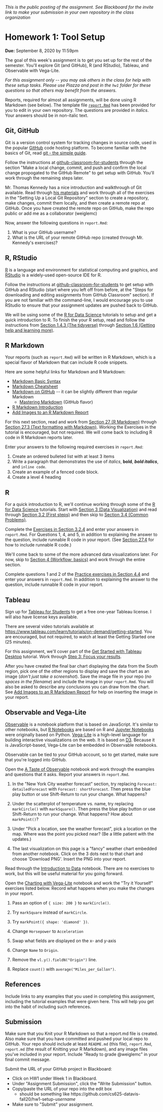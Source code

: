 *This is the public posting of the assignment. See Blackboard for the invite link to make your submission in your own repository in the class organization*

# Homework 1: Tool Setup

**Due:** September 8, 2020 by 11:59pm

The goal of this week's assignment is to get you set up for the rest of the semester.  You'll explore Git (and GitHub), R (and RStudio), Tableau, and Observable with Vega-Lite. 

*For this assignment only -- you may ask others in the class for help with these setup tasks.  Please use Piazza and post in the `hw1` folder for these questions so that others may benefit from the answers.*

Reports, required for almost all assignments, will be done using R Markdown (see below). The template file [`report.Rmd`](report.Rmd) has been provided for you to edit in your own repository. The questions are provided in *italics*. Your answers should be in non-italic text.

## Git, GitHub 

Git is a version control system for tracking changes in source code, used in the popular [GitHub](https://github.com) code hosting platform.  To become familiar with the basics of Git, read [git - the simple guide](https://rogerdudler.github.io/git-guide/).

Follow the instructions at [github-classroom-for-students](https://github.com/cs625-datavis-master/github-classroom-for-students/blob/master/README.md) through the section "Make a local change, commit, and push and confirm the local change propogated to the GitHub Remote" to get setup with GitHub. You'll work through the remaining steps later.

Mr. Thomas Kennedy has a nice introduction and walkthrough of Git available.  Read through [his materials](https://git-community.cs.odu.edu/tkennedy/git-workshop/-/wikis/Git-Workshop) and work through all of the exercises in the "Setting Up a Local Git Repository" section to create a repository, make changes, commit them locally, and then create a remote repo at GitHub. Once you have created the remote repo on GitHub, make the repo public or add me as a collaborator (weiglemc)

Now, answer the following questions in `report.Rmd`:
1. What is your GitHub username?
1. What is the URL of your remote GitHub repo (created through Mr. Kennedy's exercises)?

## R, RStudio

[R](https://www.r-project.org) is a language and environment for statistical computing and graphics, and [RStudio](https://www.rstudio.com) is a widely-used open-source IDE for R.

Follow the instructions at [github-classroom-for-students](https://github.com/cs625-datavis-master/github-classroom-for-students/blob/master/README.md) to get setup with GitHub and RStudio (start where you left off from before, at the "Steps for downloading and editing assignments from GitHub Classroom" section). If you are not familiar with the command-line, I would encourage you to use RStudio to ensure that your assignment updates are pushed back to GitHub. 

We will be using some of the [R for Data Science](https://r4ds.had.co.nz) tutorials to setup and get a quick introduction to R. To finish the your R setup, read and follow the instructions from [Section 1.4.3 (The tidyverse)](https://r4ds.had.co.nz/introduction.html#the-tidyverse) through [Section 1.6 (Getting help and learning more)](https://r4ds.had.co.nz/introduction.html#getting-help-and-learning-more). 

## R Markdown

Your reports (such as `report.Rmd`) will be written in R Markdown, which is a special flavor of Markdown that can include R code snippets.  

Here are some helpful links for Markdown and R Markdown:
* [Markdown Basic Syntax](https://www.markdownguide.org/basic-syntax)
* [Markdown Cheatsheet](https://github.com/adam-p/markdown-here/wiki/Markdown-Cheatsheet)
* [Markdown on GitHub](https://help.github.com/en/categories/writing-on-github) -- it can be slightly different than regular Markdown
  * [Mastering Markdown](https://guides.github.com/features/mastering-markdown/) (GitHub flavor)
* [R Markdown Introduction](https://rmarkdown.rstudio.com/lesson-1.html)
* [Add Images to an R Markdown Report](https://www.earthdatascience.org/courses/earth-analytics/document-your-science/add-images-to-rmarkdown-report/)

For this next section, read and work from [Section 27 (R Markdown)](https://r4ds.had.co.nz/r-markdown.html) through [Section 27.3 (Text formatting with Markdown)](https://r4ds.had.co.nz/r-markdown.html#text-formatting-with-markdown).  Working the Exercises in the tutorial is encouraged, but not required.  We will come back to including R code in R Markdown reports later.

Enter your answers to the following required exercises in `report.Rmd`:

1. Create an ordered bulleted list with at least 3 items
1. Write a paragraph that demonstrates the use of *italics*, **bold**, ***bold italics***, and `inline code`.
1. Create an example of a fenced code block.
1. Create a level 4 heading

## R

For a quick introduction to R, we'll continue working through some of the [R for Data Science](https://r4ds.had.co.nz) tutorials.  Start with [Section 3 (Data Visualization)](https://r4ds.had.co.nz/data-visualisation.html) and read through [Section 3.2 (First steps)](https://r4ds.had.co.nz/data-visualisation.html#first-steps) and then skip to [Section 3.4 (Common Problems)](https://r4ds.had.co.nz/data-visualisation.html#common-problems). 

Complete the [Exercises in Section 3.2.4](https://r4ds.had.co.nz/data-visualisation.html#exercises) and enter your answers in `report.Rmd`.  For Questions 1, 4, and 5, in addition to explaining the answer to the question, include runnable R code in your report. (See [Section 27.4](https://r4ds.had.co.nz/r-markdown.html#code-chunks) for how to include runnable R code.)

We'll come back to some of the more advanced data visualizations later.  For now, skip to [Section 4 (Workflow: basics)](https://r4ds.had.co.nz/workflow-basics.html) and work through the entire section. 

Complete questions 1 and 2 of the [Practice exercises in Section 4.4](https://r4ds.had.co.nz/workflow-basics.html#practice) and enter your answers in `report.Rmd`. In addition to explaining the answer to the question, include runnable R code in your report.

## Tableau

Sign up for [Tableau for Students](https://www.tableau.com/academic/students) to get a free one-year Tableau license.  I will also have license keys available.

There are several video tutorials available at https://www.tableau.com/learn/tutorials/on-demand/getting-started. You are encouraged, but not required, to watch at least the Getting Started one (25 minutes).

For this assignment, we'll cover part of the [Get Started with Tableau Desktop](https://help.tableau.com/current/guides/get-started-tutorial/en-us/get-started-tutorial-home.htm) tutorial.  Work through [Step 3: Focus your results](https://help.tableau.com/current/guides/get-started-tutorial/en-us/get-started-tutorial-focus.htm).  

After you have created the final bar chart displaying the data from the South region, pick one of the other regions to display and save the chart as an image (*don't just take a screenshot*).  Save the image file in your repo (*no spaces in the filename*) and include the image in your `report.Rmd`.  You will also be asked to describe any conclusions you can draw from the chart.  See [Add Images to an R Markdown Report](https://www.earthdatascience.org/courses/earth-analytics/document-your-science/add-images-to-rmarkdown-report/) for help on inserting the image in your report.

## Observable and Vega-Lite

[Observable](https://observablehq.com) is a notebook platform that is based on JavaScript. It's similar to other notebooks, but [R Notebooks](https://bookdown.org/yihui/rmarkdown/notebook.html) are based on R and [Jupyter Notebooks](https://jupyter.org) were originally based on Python.  [Vega-Lite](http://vega.github.io/vega-lite/) is a high-level language for building interactive visualizations on the web. It is based on [D3](https://d3js.org).  Because it is JavaScript-based, Vega-Lite can be embedded in Observable notebooks.

Observable can be tied to your GitHub account, so to get started, make sure that you're logged into GitHub.

Open the [A Taste of Observable](https://observablehq.com/@observablehq/a-taste-of-observable) notebook and work through the examples and questions that it asks.  Report your answers in `report.Rmd`.

1. In the "New York City weather forecast" section, try replacing `Forecast: detailedForecast` with `Forecast: shortForecast`. Then press the blue play button  or use Shift-Return to run your change. What happens?

1. Under the scatterplot of temperature vs. name, try replacing `markCircle()` with `markSquare()`. Then press the blue play button  or use Shift-Return to run your change. What happens? How about `markPoint()`?

1. Under "Pick a location, see the weather forecast", pick a location on the map.  Where was the point you picked near?  (Be a little patient with the updates.)

1. The last visualization on this page is a "fancy" weather chart embedded from another notebook.  Click on the 3 dots next to that chart and choose 'Download PNG'.  Insert the PNG into your report.

Read through the [Introduction to Data](https://observablehq.com/@observablehq/introduction-to-data) notebook. There are no exercises to work, but this will be useful material for you going forward.

Open the [Charting with Vega-Lite](https://observablehq.com/@observablehq/vega-lite) notebook and work the "Try it Yourself" exercises listed below.  Record what happens when you make the changes in your report.

1. Pass an option of `{ size: 200 }` to `markCircle()`.

1. Try `markSquare` instead of `markCircle`.

1. Try `markPoint({ shape: 'diamond' })`.

1. Change `Horsepower` to `Acceleration`

1. Swap what fields are displayed on the x- and y-axis

1. Change `Name` to `Origin`.

1. Remove the `vl.y().fieldN("Origin")` line.

1. Replace `count()` with `average("Miles_per_Gallon")`.

## References
Include links to any examples that you used in completing this assignment, including the tutorial examples that were given here. This will help you get into the habit of including such references.

## Submission

Make sure that you Knit your R Markdown so that a report.md file is created.  Also make sure that you have committed and pushed your local repo to GitHub.  Your repo should include at least `README.md` (this file), `report.Rmd`, `report.md` (the result of Knitting your R Markdown), and any image files you've included in your report.  Include "Ready to grade @weiglemc" in your final commit message. 


Submit the URL of your GitHub project in Blackboard:

* Click on HW1 under Week 1 in Blackboard. 
* Under "Assignment Submission", click the "Write Submission" button.
* Copy/paste the URL of your repo into the edit box
  * should be something like https<nolink>://github.com/cs625-datavis-fall20/hw1-setup-*username*
* Make sure to "Submit" your assignment.
